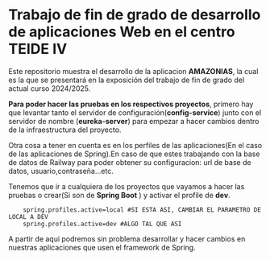# Trabajo de fin de grado  de desarrollo de aplicaciones Web en el centro TEIDE IV

Este repositorio muestra el desarrollo de la aplicacion **AMAZONIAS**, la cual es la que se presentará  en la exposición del trabajo de fin de grado del actual curso 2024/2025.

**Para poder hacer las pruebas en los respectivos proyectos**, primero hay que levantar tanto el servidor de configuración(**config-service**) junto con el servidor de nombre (**eureka-server**) para empezar a hacer cambios dentro de la infraestructura del proyecto.

Otra cosa a tener en cuenta es en los perfiles de las aplicaciones(En el caso de las aplicaciones de Spring).En caso de que estes trabajando con la base de datos de Railway para poder obtener su configuracion: url de base de datos, usuario,contraseña...etc.

Tenemos que ir a cualquiera de los proyectos que vayamos a hacer las pruebas o crear(Si son de **Spring Boot** ) y activar el profile de **dev**.
```properties
    spring.profiles.active=local #SI ESTA ASI, CAMBIAR EL PARAMETRO DE LOCAL A DEV
    spring.profiles.active=dev #ALGO TAL QUE ASI
```
A partir de aqui podremos sin problema desarrollar y hacer cambios en nuestras aplicaciones que usen el framework de Spring.